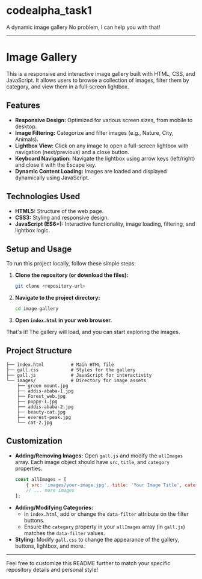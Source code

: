 # codealpha_task1
A dynamic image gallery
No problem, I can help you with that\!

-----

# Image Gallery

This is a responsive and interactive image gallery built with HTML, CSS, and JavaScript. It allows users to browse a collection of images, filter them by category, and view them in a full-screen lightbox.

## Features

  * **Responsive Design:** Optimized for various screen sizes, from mobile to desktop.
  * **Image Filtering:** Categorize and filter images (e.g., Nature, City, Animals).
  * **Lightbox View:** Click on any image to open a full-screen lightbox with navigation (next/previous) and a close button.
  * **Keyboard Navigation:** Navigate the lightbox using arrow keys (left/right) and close it with the Escape key.
  * **Dynamic Content Loading:** Images are loaded and displayed dynamically using JavaScript.

## Technologies Used

  * **HTML5:** Structure of the web page.
  * **CSS3:** Styling and responsive design.
  * **JavaScript (ES6+):** Interactive functionality, image loading, filtering, and lightbox logic.

## Setup and Usage

To run this project locally, follow these simple steps:

1.  **Clone the repository (or download the files):**
    ```bash
    git clone <repository-url>
    ```
2.  **Navigate to the project directory:**
    ```bash
    cd image-gallery
    ```
3.  **Open `index.html` in your web browser.**

That's it\! The gallery will load, and you can start exploring the images.

## Project Structure

```
├── index.html          # Main HTML file
├── gall.css            # Styles for the gallery
├── gall.js             # JavaScript for interactivity
└── images/             # Directory for image assets
    ├── green mount.jpg
    ├── addis-ababa-1.jpg
    ├── Forest_web.jpg
    ├── puppy-1.jpg
    ├── addis-ababa-2.jpg
    ├── beauty-cat.jpg
    ├── everest-peak.jpg
    └── cat-2.jpg
```

## Customization

  * **Adding/Removing Images:**
    Open `gall.js` and modify the `allImages` array. Each image object should have `src`, `title`, and `category` properties.
    ```javascript
    const allImages = [
        { src: 'images/your-image.jpg', title: 'Your Image Title', category: 'your-category' },
        // ... more images
    ];
    ```
  * **Adding/Modifying Categories:**
      * In `index.html`, add or change the `data-filter` attribute on the filter buttons.
      * Ensure the `category` property in your `allImages` array (in `gall.js`) matches the `data-filter` values.
  * **Styling:**
    Modify `gall.css` to change the appearance of the gallery, buttons, lightbox, and more.

-----

Feel free to customize this README further to match your specific repository details and personal style\!
